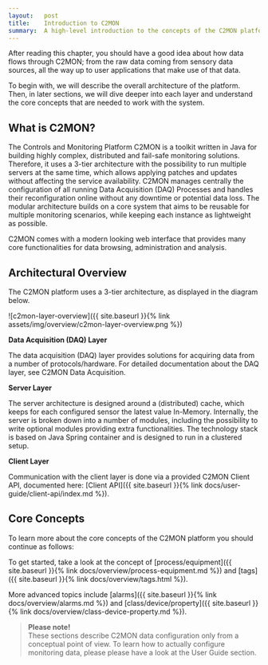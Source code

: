 ```yaml
---
layout:   post
title:    Introduction to C2MON
summary:  A high-level introduction to the concepts of the C2MON platform.
---
```


After reading this chapter, you should have a good idea about how data flows through C2MON; from the raw data coming from sensory data sources, all the way up to user applications that make use of that data.

To begin with, we will describe the overall architecture of the platform.
Then, in later sections, we will dive deeper into each layer and understand the core concepts that are needed to work with the system.


## What is C2MON?

The Controls and Monitoring Platform C2MON is a toolkit written in Java for building highly complex, distributed and fail-safe monitoring solutions.
Therefore, it uses a 3-tier architecture with the possibility to run multiple servers at the same time, which allows applying patches and updates without affecting the service availability.
C2MON manages centrally the configuration of all running Data Acquisition (DAQ) Processes and handles their reconfiguration online without any downtime or potential data loss.
The modular architecture builds on a core system that aims to be reusable for multiple monitoring scenarios, while keeping each instance as lightweight as possible.

C2MON comes with a modern looking web interface that provides many core functionalities for data browsing, administration and analysis.


## Architectural Overview

The C2MON platform uses a 3-tier architecture, as displayed in the diagram below.

![c2mon-layer-overview]({{ site.baseurl }}{% link assets/img/overview/c2mon-layer-overview.png %})

**Data Acquisition (DAQ) Layer**

The data acquisition (DAQ) layer provides solutions for acquiring data from a number of protocols/hardware.
For detailed documentation about the DAQ layer, see C2MON Data Acquisition.

**Server Layer**

The server architecture is designed around a (distributed) cache, which keeps for each configured sensor the latest value In-Memory.
Internally, the server is broken down into a number of modules, including the possibility to write optional modules providing extra functionalities.
The technology stack is based on Java Spring container and is designed to run in a clustered setup.

**Client Layer**

Communication with the client layer is done via a provided C2MON Client API,  documented here: [Client API]({{ site.baseurl }}{% link docs/user-guide/client-api/index.md %}).

## Core Concepts

To learn more about the core concepts of the C2MON platform you should continue as follows:

To get started, take a look at the concept of [process/equipment]({{ site.baseurl }}{% link docs/overview/process-equipment.md %}) and [tags]({{ site.baseurl }}{% link docs/overview/tags.html %}).

More advanced topics include [alarms]({{ site.baseurl }}{% link docs/overview/alarms.md %}) and [class/device/property]({{ site.baseurl }}{% link docs/overview/class-device-property.md %}).

> **Please note!** <br>
These sections describe C2MON data configuration only from a conceptual point of view.
To learn how to actually configure monitoring data, please please have a look at the User Guide section.
